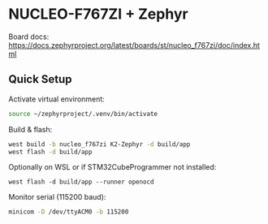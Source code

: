 # NUCLEO-F767ZI + Zephyr

Board docs: https://docs.zephyrproject.org/latest/boards/st/nucleo_f767zi/doc/index.html

## Quick Setup
Activate virtual environment:
```bash
source ~/zephyrproject/.venv/bin/activate
```

Build & flash:
```bash
west build -b nucleo_f767zi K2-Zephyr -d build/app
west flash -d build/app
```

Optionally on WSL or if STM32CubeProgrammer not installed:
```
west flash -d build/app --runner openocd
```

Monitor serial (115200 baud):
```bash
minicom -D /dev/ttyACM0 -b 115200
```